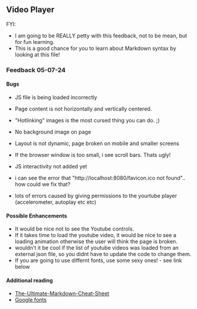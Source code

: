## Video Player 

FYI:
* I am going to be REALLY petty with this feedback, not to be mean, but for fun learning.
* This is a good chance for you to learn about Markdown syntax by looking at this file!



### Feedback 05-07-24

#### Bugs
* JS file is being loaded incorrectly

* Page content is not  horizontally and vertically centered.
* "Hotlinking" images is the most cursed thing you can do. ;)
* No background image on page
* Layout is not dynamic, page broken on mobile and smaller screens
* If the browser window is too small, i see scroll bars. Thats ugly!
* JS interactivity not added yet
* i can see the error that "http://localhost:8080/favicon.ico not found".. how could we fix that?
* lots of errors caused by giving permissions to the yourtube player (accelerometer, autoplay etc etc)


#### Possible Enhancements

* It would be nice not to see the Youtube controls. 
* If it takes time to load the youtube video, it would be nice to see a loading animation otherwise the user will think the page is broken.
* wouldn't it be cool if the list of youtube videos was loaded from an external json file, so you didnt have to update the code to change them.
* If you are going to use differnt fonts, use some sexy ones! - see link below




#### Additional reading
* [The-Ultimate-Markdown-Cheat-Sheet](https://github.com/lifeparticle/Markdown-Cheatsheet)
* [Google fonts](https://fonts.google.com/)